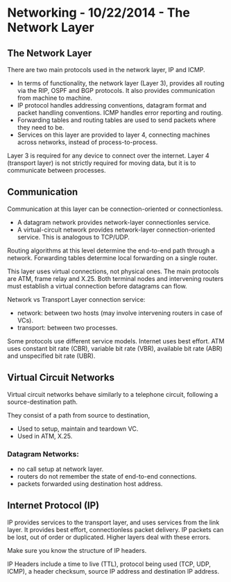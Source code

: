 # Networking - 10/22/2014 - The Network Layer

## The Network Layer

There are two main protocols used in the network layer, IP and ICMP.

* In terms of functionality, the network layer (Layer 3), provides all routing via
    the RIP, OSPF and BGP protocols. It also provides communication from machine to
    machine.
* IP protocol handles addressing conventions, datagram format and packet handling
    conventions. ICMP handles error reporting and routing.
* Forwarding tables and routing tables are used to send packets where they need
    to be.
* Services on this layer are provided to layer 4, connecting machines across
    networks, instead of process-to-process.

Layer 3 is required for any device to connect over the internet. Layer 4
(transport layer) is not strictly required for moving data, but it is to
communicate between processes.

## Communication

Communication at this layer can be connection-oriented or connectionless.
* A datagram network provides network-layer connectionles service.
* A virtual-circuit network provides network-layer connection-oriented service.
    This is analogous to TCP/UDP.

Routing algorithms at this level determine the end-to-end path through a
network. Forwarding tables determine local forwarding on a single router.

This layer uses virtual connections, not physical ones. The main protocols are
ATM, frame relay and X.25. Both terminal nodes and intervening routers must
establish a virtual connection before datagrams can flow.

Network vs Transport Layer connection service:
* network: between two hosts (may involve intervening routers in case of VCs).
* transport: between two processes.

Some protocols use different service models. Internet uses best effort. ATM uses
constant bit rate (CBR), variable bit rate (VBR), available bit rate (ABR) and
unspecified bit rate (UBR).

## Virtual Circuit Networks

Virtual circuit networks behave similarly to a telephone circuit, following a
source-destination path.

They consist of a path from source to destination, 

* Used to setup, maintain and teardown VC. 
* Used in ATM, X.25.

### Datagram Networks:
* no call setup at network layer.
* routers do not remember the state of end-to-end connections.
* packets forwarded using destination host address.

## Internet Protocol (IP)
IP provides services to the transport layer, and uses services from the link
layer. It provides best effort, connectionless packet delivery. IP packets can
be lost, out of order or duplicated. Higher layers deal with these errors.

Make sure you know the structure of IP headers.

IP Headers include a time to live (TTL), protocol being used (TCP, UDP, ICMP), a
header checksum, source IP address and destination IP address.
